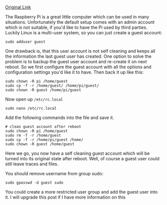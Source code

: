 [Original Link](https://bitnuts.de/articles/raspbian_self_cleaning_guest_account.html)

The Raspberry Pi is a great little computer which can be used in many situations. Unfortunately the default setup comes with an admin account which is not suitable, if you'd like to have the Pi used by third parties. Luckily Linux is a multi-user system, so you can just create a guest account:

```
sudo adduser guest
```

One drawback is, that this user account is not self cleaning and keeps all the information the last guest user has created. One option to solve the problem is to backup the guest user account and re-create it on next reboot. So we first configure the guest account with all the options and configuration settings you'd like it to have. Then back it up like this:

```
sudo chown -R pi /home/guest
sudo cp -f -r /home/guest/ /home/pi/guest/
sudo chown -R guest /home/pi/guest
```

Now open up `/etc/rc.local`

```
sudo nano /etc/rc.local
```

Add the following commands into the file and save it.

```
# clean guest account after reboot
sudo chown -R pi /home/guest
sudo rm -f -r /home/guest
sudo cp -f -r /home/pi/guest /home/
sudo chown -R guest /home/guest
```

Here we go, you now have a self cleaning guest account which will be turned into its original state after reboot. Well, of course a guest user could still leave traces and files.

You should remove username from group sudo:

```
sudo gpasswd -d guest sudo
```

You could create a more restricted user group and add the guest user into it. I will upgrade this post if I have more information on this
